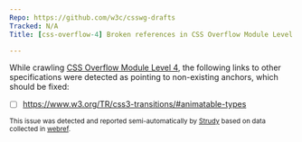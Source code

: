 ```yaml
---
Repo: https://github.com/w3c/csswg-drafts
Tracked: N/A
Title: [css-overflow-4] Broken references in CSS Overflow Module Level 4

---
```


While crawling [CSS Overflow Module Level 4](https://drafts.csswg.org/css-overflow-4/), the following links to other specifications were detected as pointing to non-existing anchors, which should be fixed:
* [ ] https://www.w3.org/TR/css3-transitions/#animatable-types

<sub>This issue was detected and reported semi-automatically by [Strudy](https://github.com/w3c/strudy/) based on data collected in [webref](https://github.com/w3c/webref/).</sub>
